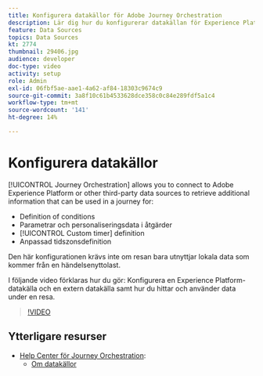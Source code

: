 ```yaml
---
title: Konfigurera datakällor för Adobe Journey Orchestration
description: Lär dig hur du konfigurerar datakällan för Experience Platform, konfigurerar en extern datakälla och söker efter och använder data under en resa.
feature: Data Sources
topics: Data Sources
kt: 2774
thumbnail: 29406.jpg
audience: developer
doc-type: video
activity: setup
role: Admin
exl-id: 06fbf5ae-aae1-4a62-af84-18303c9674c9
source-git-commit: 3a8f10c61b4533628dce358c0c84e289fdf5a1c4
workflow-type: tm+mt
source-wordcount: '141'
ht-degree: 14%

---
```


# Konfigurera datakällor

[!UICONTROL Journey Orchestration] allows you to connect to Adobe Experience Platform or other third-party data sources to retrieve additional information that can be used in a journey for:

* Definition of conditions
* Parametrar och personaliseringsdata i åtgärder
* [!UICONTROL Custom timer] definition
* Anpassad tidszonsdefinition

Den här konfigurationen krävs inte om resan bara utnyttjar lokala data som kommer från en händelsenyttolast.

I följande video förklaras hur du gör: Konfigurera en Experience Platform-datakälla och en extern datakälla samt hur du hittar och använder data under en resa.

>[!VIDEO](https://video.tv.adobe.com/v/29406?quality=12)

## Ytterligare resurser

* [Help Center för Journey Orchestration](https://docs.adobe.com/content/help/sv/journeys/using/journey-orchestration-home.html):
   * [Om datakällor](https://docs.adobe.com/content/help/en/journeys/using/data-source-journeys/about-data-sources.html)
